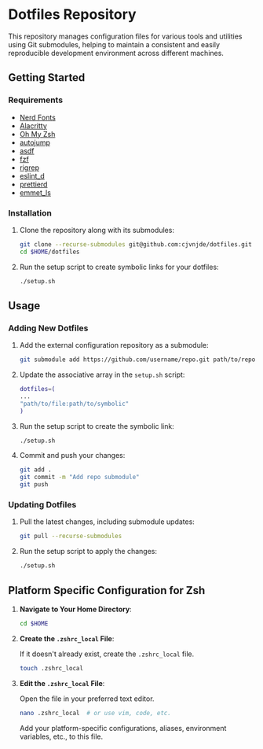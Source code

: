 # Dotfiles Repository

This repository manages configuration files for various tools and utilities using Git submodules, helping to maintain a consistent and easily reproducible development environment across different machines.

## Getting Started

### Requirements

- [Nerd Fonts](https://www.nerdfonts.com/)
- [Alacritty](https://alacritty.org/)
- [Oh My Zsh](https://ohmyz.sh/)
- [autojump](https://github.com/wting/autojump)
- [asdf](https://asdf-vm.com)
- [fzf](https://github.com/junegunn/fzf)
- [rigrep](https://github.com/BurntSushi/ripgrep)
- [eslint_d](https://github.com/mantoni/eslint_d.js)
- [prettierd](https://github.com/fsouza/prettierd)
- [emmet_ls](https://github.com/aca/emmet-ls)

### Installation

1. Clone the repository along with its submodules:

    ```sh
    git clone --recurse-submodules git@github.com:cjvnjde/dotfiles.git $HOME/dotfiles
    cd $HOME/dotfiles
    ```

2. Run the setup script to create symbolic links for your dotfiles:

    ```sh
    ./setup.sh
    ```

## Usage

### Adding New Dotfiles

1. Add the external configuration repository as a submodule:

    ```sh
    git submodule add https://github.com/username/repo.git path/to/repo
    ```

2. Update the associative array in the `setup.sh` script:

    ```bash
    dotfiles=(
    ...
    "path/to/file:path/to/symbolic"
    )
    ```

3. Run the setup script to create the symbolic link:

    ```sh
    ./setup.sh
    ```

4. Commit and push your changes:

    ```sh
    git add .
    git commit -m "Add repo submodule"
    git push
    ```

### Updating Dotfiles

1. Pull the latest changes, including submodule updates:

    ```sh
    git pull --recurse-submodules
    ```

2. Run the setup script to apply the changes:

    ```sh
    ./setup.sh
    ```

## Platform Specific Configuration for Zsh

1. **Navigate to Your Home Directory**: 

    ```sh
    cd $HOME
    ```

2. **Create the `.zshrc_local` File**: 

    If it doesn't already exist, create the `.zshrc_local` file.

    ```sh
    touch .zshrc_local
    ```

3. **Edit the `.zshrc_local` File**: 

    Open the file in your preferred text editor.

    ```sh
    nano .zshrc_local  # or use vim, code, etc.
    ```

    Add your platform-specific configurations, aliases, environment variables, etc., to this file.
